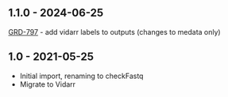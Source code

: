 ## 1.1.0 - 2024-06-25
[GRD-797](https://jira.oicr.on.ca/browse/GRD-797) - add vidarr labels to outputs (changes to medata only)
## 1.0   - 2021-05-25
- Initial import, renaming to checkFastq
- Migrate to Vidarr
